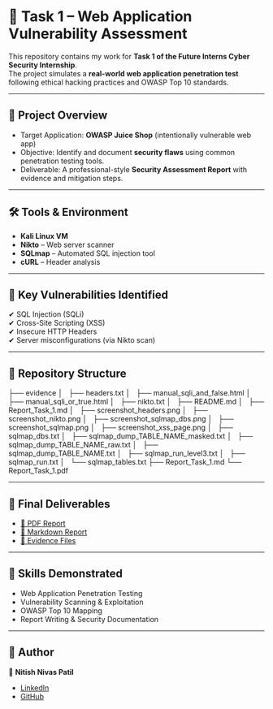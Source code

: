 # 🔐 Task 1 – Web Application Vulnerability Assessment

This repository contains my work for **Task 1 of the Future Interns Cyber Security Internship**.  
The project simulates a **real-world web application penetration test** following ethical hacking practices and OWASP Top 10 standards.

---

## 📌 Project Overview
- Target Application: **OWASP Juice Shop** (intentionally vulnerable web app)
- Objective: Identify and document **security flaws** using common penetration testing tools.
- Deliverable: A professional-style **Security Assessment Report** with evidence and mitigation steps.

---

## 🛠️ Tools & Environment
- **Kali Linux VM**  
- **Nikto** – Web server scanner  
- **SQLmap** – Automated SQL injection tool  
- **cURL** – Header analysis  

---

## 🔎 Key Vulnerabilities Identified
✔ SQL Injection (SQLi)  
✔ Cross-Site Scripting (XSS)  
✔ Insecure HTTP Headers  
✔ Server misconfigurations (via Nikto scan)  

---

## 📂 Repository Structure
├── evidence
│   ├── headers.txt
│   ├── manual_sqli_and_false.html
│   ├── manual_sqli_or_true.html
│   ├── nikto.txt
│   ├── README.md
│   ├── Report_Task_1.md
│   ├── screenshot_headers.png
│   ├── screenshot_nikto.png
│   ├── screenshot_sqlmap_dbs.png
│   ├── screenshot_sqlmap.png
│   ├── screenshot_xss_page.png
│   ├── sqlmap_dbs.txt
│   ├── sqlmap_dump_TABLE_NAME_masked.txt
│   ├── sqlmap_dump_TABLE_NAME_raw.txt
│   ├── sqlmap_dump_TABLE_NAME.txt
│   ├── sqlmap_run_level3.txt
│   ├── sqlmap_run.txt
│   └── sqlmap_tables.txt
├── Report_Task_1.md
└── Report_Task_1.pdf


---

## 📑 Final Deliverables
- [📄 PDF Report](./Report_Task_1.pdf)  
- [📝 Markdown Report](./Report_Task_1.md)  
- [📂 Evidence Files](./evidence)  

---

## 🎯 Skills Demonstrated
- Web Application Penetration Testing  
- Vulnerability Scanning & Exploitation  
- OWASP Top 10 Mapping  
- Report Writing & Security Documentation  

---


## 📌 Author
👤 **Nitish Nivas Patil**  
- [LinkedIn](https://www.linkedin.com/in/nitish-patil-np09/)  
- [GitHub](https://github.com/Patil-Nitish)  
